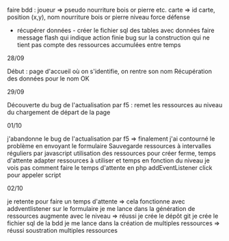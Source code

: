 faire bdd : joueur => pseudo nourriture bois or pierre etc.
            carte => id carte, position (x,y), nom nourriture bois or pierre niveau force défense
- récupérer données -
créer le fichier sql des tables avec données
faire message flash qui indique action finie
bug sur la construction qui ne tient pas compte des ressources accumulées entre temps

28/09

Début : page d'accueil où on s'identifie, on rentre son nom
Récupération des données pour le nom OK

29/09

Découverte du bug de l'actualisation par f5 : remet les ressources au niveau du chargement de départ de la page

01/10

j'abandonne le bug de l'actualisation par f5 => finalement j'ai contourné le problème en envoyant le formulaire Sauvegarde ressources à intervalles réguliers par javascript
utilisation des ressources pour créer ferme, temps d'attente
adapter ressources à utiliser et temps en fonction du niveau
je vois pas comment faire le temps d'attente en php
addEventListener click pour appeler script

02/10

je retente pour faire un temps d'attente => cela fonctionne avec addventlistener sur le formulaire
je me lance dans la génération de ressources augmente avec le niveau => réussi
je crée le dépôt git
je crée le fichier sql de la bdd
je me lance dans la création de multiples ressources => réussi
soustration multiples ressources
